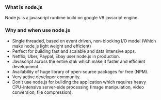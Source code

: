 ### What is node.js
Node js is a javascript runtime build on google V8 javscript engine.

### Why and when use node.js
- Single threaded, based on event driven, non-blocking I/O model (Which make node.js light weight and efficient)
- Perfect for building fast and scalable and data intensive apps.
- Netflix, Uber, Paypal, Ebay user node.js in production.
- Javascript across the entire stak which make it faster and efficient development.
- Availability of huge library of open-source packages for free (NPM).
- Very active developer community.
- Don't use node.js for building the application which requires heavy CPU-intensive server-side processing (Image manipulation, video conversion, file compression).
